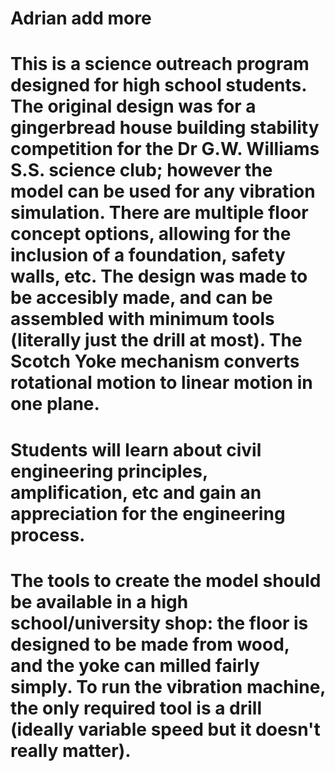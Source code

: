 # Adrian add more
# This is a science outreach program designed for high school students. The original design was for a gingerbread house building stability competition for the Dr G.W. Williams S.S. science club; however the model can be used for any vibration simulation. There are multiple floor concept options, allowing for the inclusion of a foundation, safety walls, etc. The design was made to be accesibly made, and can be assembled with minimum tools (literally just the drill at most). The Scotch Yoke mechanism converts rotational motion to linear motion in one plane. 

# Students will learn about civil engineering principles, amplification, etc and gain an appreciation for the engineering process.

# The tools to create the model should be available in a high school/university shop: the floor is designed to be made from wood, and the yoke can milled fairly simply. To run the vibration machine, the only required tool is a drill (ideally variable speed but it doesn't really matter).
